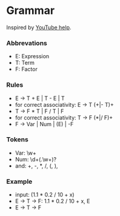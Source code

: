 # Grammar

Inspired by [YouTube help](https://www.youtube.com/watch?v=SToUyjAsaFk).

### Abbrevations

-   E: Expression
-   T: Term
-   F: Factor

### Rules

-   E &rarr; T + E | T - E | T
-   for correct associativity: E &rarr; T (+|- T)+
-   T &rarr; F \* T | F / T | F
-   for correct associativity: T &rarr; F (\*|/ F)+
-   F &rarr; Var | Num | (E) | -F

### Tokens

-   Var: \w+
-   Num: \d+(\.\w+)?
-   and: +, -, \*, /, (, ),

### Example

-   input: (1.1 \* 0.2 / 10 + x)
-   E -> T -> F: 1.1 \* 0.2 / 10 + x, E
-   E -> T -> F
